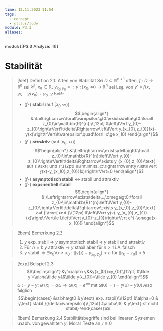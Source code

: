 ```yaml
---
time: 13.11.2023 11:54
tags:
  - concept
  - status/todo
module: P3.3
aliases:
---
```

modul: [[P3.3 Analysis III]]
# Stabilität

>[!def] Definition 2.1: Arten von Stabilität
>Sei $D\subset\mathbb{R}^{n+1}$ offen, $f:D\rightarrow\mathbb{R}^{n}$ sei $\mathcal{C}^{1}$, $x_{0}\in\mathbb{R}$. $y_{x_{0},y_{0}}=:y:[x_{0},\infty)\rightarrow\mathbb{R}^{n}$ sei Lsg. von $y'=f(x,y),\quad y(x_{0})=y_{0}$.
>$y$ heißt
>- ($f$-) **stabil** (auf $[x_{0},\infty)$) $$\begin{align*}
&:\Leftrightarrow\forall\varepsilon\gt0:\exists\delta\gt0:\forall z_{0}\in\mathbb{R}^{n}:\\[12pt]
&\left\lVert y_{0}-z_{0}\right\rVert\lt\delta\Rightarrow\left\lVert y_{x_{0},z_{0}}(x)-y(x)\right\rVert\lt\varepsilon\quad\forall x\ge x_{0}
\end{align*}$$
>- ($f$-) **attraktiv** (auf $[x_{0},\infty)$) $$\begin{align*}
&:\Leftrightarrow\exists\delta\gt0:\forall z_{0}\in\mathbb{R}^{n}:\left\lVert y_{0}-z_{0}\right\rVert\lt\delta\Rightarrow\exists y_{x_{0},z_{0}}\text{ auf }I\text{ und }\\[12pt]
&\lim\limits_{x\rightarrow\infty}\left\lVert y(x)-y_{x_{0},z_{0}}(x)\right\rVert=0
\end{align*}$$
>- ($f$-) **asymptotisch stabil** $\Leftrightarrow$ stabil und attraktiv
>- ($f$-) **exponentiell stabil** $$\begin{align*}
&:\Leftrightarrow\exists\delta,L,\omega\gt0:\forall z_{0}\in\mathbb{R}^{n}:\left\lVert y_{0}-z_{0}\right\rVert\lt\delta\Rightarrow\exists y_{x_{0},z_{0}}\text{ auf }I\text{ und }\\[12pt]
&\left\lVert y(x)-y_{x_{0},z_{0}}(x)\right\rVert\le L\left\lVert y_{0}-z_{0}\right\rVert e^{-\omega(x-x_{0})}
\end{align*}$$

>[!bem] Bemerkung 2.2
>1. $y$ exp. stabil $\Rightarrow$ $y$ asymptotisch stabil $\Rightarrow$ $y$ stabil und attraktiv
>2. Für $n=1$: $y$ attraktiv $\Rightarrow$ $y$ stabil aber für $n\gt1$ i.A. falsch
>3. $y$ stabil $\Rightarrow\exists x_{0}\forall x\ge x_{0}:\left\lVert y(x)-y_{x_{0},z_{0}}\right\rVert\lt\varepsilon\text{ für }\left\lVert x_{0}-z_{0}\right\rVert\lt\delta$

>[!exp] Beispiel 2.3
>$$\begin{align*}
&y'=\alpha y&&y(x_{0})=y_{0}\\[12pt]
&\tilde y'=\alpha\tilde y&&\tilde y(x_{0})=\tilde y_{0}
\end{align*}$$
>$\omega:=y-\tilde y$: $\omega'(x)=\alpha\omega\Rightarrow\omega(x)=e^{\alpha x}$ mit $\omega(0)=1=y(0)-\tilde y(0)$
>Also folglich $$\begin{cases}
&\alpha\gt0 & y\text{ exp. stabil}\\[12pt]
&\alpha=0 & y\text{ stabil }(\delta=\varepsilon)\\[12pt]
&\alpha\lt0 & y\text{ ist nicht stabil}
\end{cases}$$

>[!bem] Bemerkung 2.4
>Stabilitätsbegriffe sind bei linearen Systemen unabh. von gewähltem $y$. Moral: Teste an $y\equiv0$

